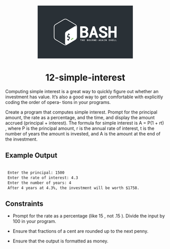 <p align="center">
<img width="300" src="../bash-logo-dark.jpg" alt="Bash Logo">
</p>
<h1 align="center">12-simple-interest</h1>

Computing simple interest is a great way to quickly figure
out whether an investment has value. It’s also a good way
to get comfortable with explicitly coding the order of opera-
tions in your programs.

Create a program that computes simple interest. Prompt for
the principal amount, the rate as a percentage, and the time,
and display the amount accrued (principal + interest).
The formula for simple interest is A = P(1 + rt) , where P is
the principal amount, r is the annual rate of interest, t is the
number of years the amount is invested, and A is the amount
at the end of the investment.

## Example Output

````

 Enter the principal: 1500
 Enter the rate of interest: 4.3
 Enter the number of years: 4
 After 4 years at 4.3%, the investment will be worth $1758.

````

## Constraints

- Prompt for the rate as a percentage (like 15 , not .15 ).
Divide the input by 100 in your program.

- Ensure that fractions of a cent are rounded up to the next penny.

- Ensure that the output is formatted as money.
